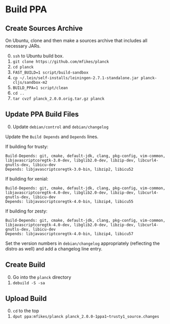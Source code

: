 # Build PPA

## Create Sources Archive

On Ubuntu, clone and then make a sources archive that includes all necessary JARs.

0. `ssh` to Ubuntu build box.
0. `git clone https://github.com/mfikes/planck`
0. `cd planck`
0. `FAST_BUILD=1 script/build-sandbox`
0. `cp ~/.lein/self-installs/leiningen-2.7.1-standalone.jar planck-cljs/sandbox-m2`
0. `BUILD_PPA=1 script/clean`
0. `cd ..`
0. `tar cvzf planck_2.0.0.orig.tar.gz planck`

## Update PPA Build Files

0. Update `debian/control` and `debian/changelog`

Update the `Build Depends` and `Depends` lines.

If building for trusty:

```
Build-Depends: git, cmake, default-jdk, clang, pkg-config, vim-common, libjavascriptcoregtk-3.0-dev, libglib2.0-dev, libzip-dev, libcurl4-gnutls-dev, libicu-dev
Depends: libjavascriptcoregtk-3.0-bin, libzip2, libicu52
```

If building for xenial:

```
Build-Depends: git, cmake, default-jdk, clang, pkg-config, vim-common, libjavascriptcoregtk-4.0-dev, libglib2.0-dev, libzip-dev, libcurl4-gnutls-dev, libicu-dev
Depends: libjavascriptcoregtk-4.0-bin, libzip4, libicu55
```

If building for zesty:

```
Build-Depends: git, cmake, default-jdk, clang, pkg-config, vim-common, libjavascriptcoregtk-4.0-dev, libglib2.0-dev, libzip-dev, libcurl4-gnutls-dev, libicu-dev
Depends: libjavascriptcoregtk-4.0-bin, libzip4, libicu57
```

Set the version numbers in `debian/changelog` appropriately (reflecting the distro as well) and add a changelog line entry.


## Create Build

0. Go into the `planck` directory
0. `debuild -S -sa`

## Upload Build

0. `cd` to the top
0. `dput ppa:mfikes/planck planck_2.0.0-1ppa1~trusty1_source.changes`
